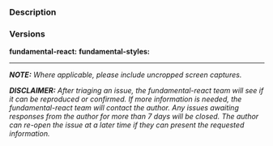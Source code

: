 ### Description


### Versions
**fundamental-react:**
**fundamental-styles:**

---

_**NOTE:** Where applicable, please include uncropped screen captures._

_**DISCLAIMER:**
After triaging an issue, the fundamental-react team will see if it can be reproduced or confirmed. If more information is needed, the fundamental-react team will contact the author.  Any issues awaiting responses from the author for more than 7 days will be closed.  The author can re-open the issue at a later time if they can present the requested information._
